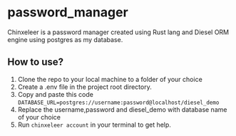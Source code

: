 # password_manager

Chinxeleer is a password manager created using Rust lang and Diesel ORM engine using postgres as my database.

## How to use?

1. Clone the repo to your local machine to a folder of your choice
2. Create a .env file in the project root directory.
3. Copy and paste this code `DATABASE_URL=postgres://username:password@localhost/diesel_demo`
4. Replace the username,password and diesel_demo with database name of your choice
5. Run ` chinxeleer account ` in your terminal to get help.